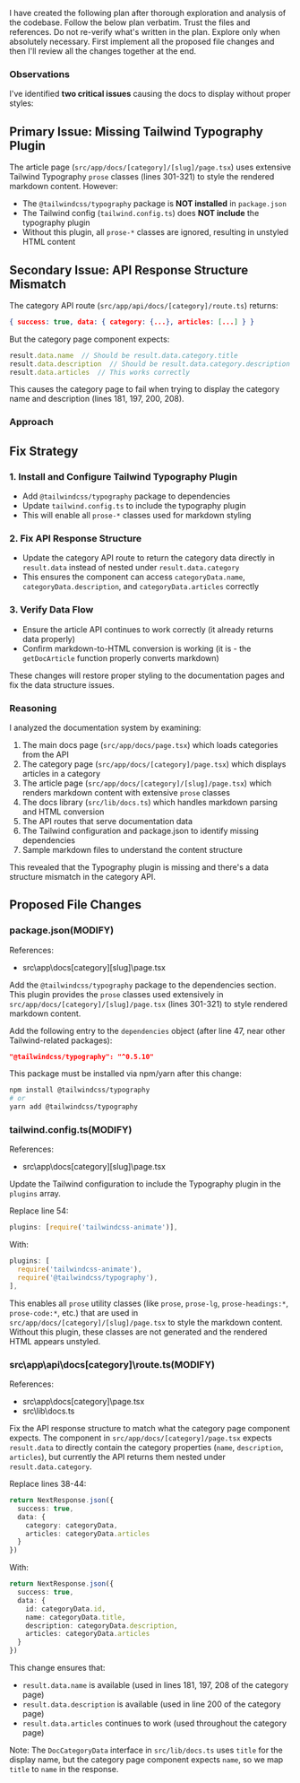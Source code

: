 I have created the following plan after thorough exploration and analysis of the codebase. Follow the below plan verbatim. Trust the files and references. Do not re-verify what's written in the plan. Explore only when absolutely necessary. First implement all the proposed file changes and then I'll review all the changes together at the end.

### Observations

I've identified **two critical issues** causing the docs to display without proper styles:

## Primary Issue: Missing Tailwind Typography Plugin
The article page (`src/app/docs/[category]/[slug]/page.tsx`) uses extensive Tailwind Typography `prose` classes (lines 301-321) to style the rendered markdown content. However:
- The `@tailwindcss/typography` package is **NOT installed** in `package.json`
- The Tailwind config (`tailwind.config.ts`) does **NOT include** the typography plugin
- Without this plugin, all `prose-*` classes are ignored, resulting in unstyled HTML content

## Secondary Issue: API Response Structure Mismatch
The category API route (`src/app/api/docs/[category]/route.ts`) returns:
```json
{ success: true, data: { category: {...}, articles: [...] } }
```

But the category page component expects:
```typescript
result.data.name  // Should be result.data.category.title
result.data.description  // Should be result.data.category.description
result.data.articles  // This works correctly
```

This causes the category page to fail when trying to display the category name and description (lines 181, 197, 200, 208).


### Approach

## Fix Strategy

### 1. Install and Configure Tailwind Typography Plugin
- Add `@tailwindcss/typography` package to dependencies
- Update `tailwind.config.ts` to include the typography plugin
- This will enable all `prose-*` classes used for markdown styling

### 2. Fix API Response Structure
- Update the category API route to return the category data directly in `result.data` instead of nested under `result.data.category`
- This ensures the component can access `categoryData.name`, `categoryData.description`, and `categoryData.articles` correctly

### 3. Verify Data Flow
- Ensure the article API continues to work correctly (it already returns data properly)
- Confirm markdown-to-HTML conversion is working (it is - the `getDocArticle` function properly converts markdown)

These changes will restore proper styling to the documentation pages and fix the data structure issues.


### Reasoning

I analyzed the documentation system by examining:
1. The main docs page (`src/app/docs/page.tsx`) which loads categories from the API
2. The category page (`src/app/docs/[category]/page.tsx`) which displays articles in a category
3. The article page (`src/app/docs/[category]/[slug]/page.tsx`) which renders markdown content with extensive `prose` classes
4. The docs library (`src/lib/docs.ts`) which handles markdown parsing and HTML conversion
5. The API routes that serve documentation data
6. The Tailwind configuration and package.json to identify missing dependencies
7. Sample markdown files to understand the content structure

This revealed that the Typography plugin is missing and there's a data structure mismatch in the category API.


## Proposed File Changes

### package.json(MODIFY)

References: 

- src\app\docs\[category]\[slug]\page.tsx

Add the `@tailwindcss/typography` package to the dependencies section. This plugin provides the `prose` classes used extensively in `src/app/docs/[category]/[slug]/page.tsx` (lines 301-321) to style rendered markdown content.

Add the following entry to the `dependencies` object (after line 47, near other Tailwind-related packages):
```json
"@tailwindcss/typography": "^0.5.10"
```

This package must be installed via npm/yarn after this change:
```bash
npm install @tailwindcss/typography
# or
yarn add @tailwindcss/typography
```

### tailwind.config.ts(MODIFY)

References: 

- src\app\docs\[category]\[slug]\page.tsx

Update the Tailwind configuration to include the Typography plugin in the `plugins` array.

Replace line 54:
```typescript
plugins: [require('tailwindcss-animate')],
```

With:
```typescript
plugins: [
  require('tailwindcss-animate'),
  require('@tailwindcss/typography'),
],
```

This enables all `prose` utility classes (like `prose`, `prose-lg`, `prose-headings:*`, `prose-code:*`, etc.) that are used in `src/app/docs/[category]/[slug]/page.tsx` to style the markdown content. Without this plugin, these classes are not generated and the rendered HTML appears unstyled.

### src\app\api\docs\[category]\route.ts(MODIFY)

References: 

- src\app\docs\[category]\page.tsx
- src\lib\docs.ts

Fix the API response structure to match what the category page component expects. The component in `src/app/docs/[category]/page.tsx` expects `result.data` to directly contain the category properties (`name`, `description`, `articles`), but currently the API returns them nested under `result.data.category`.

Replace lines 38-44:
```typescript
return NextResponse.json({
  success: true,
  data: {
    category: categoryData,
    articles: categoryData.articles
  }
})
```

With:
```typescript
return NextResponse.json({
  success: true,
  data: {
    id: categoryData.id,
    name: categoryData.title,
    description: categoryData.description,
    articles: categoryData.articles
  }
})
```

This change ensures that:
- `result.data.name` is available (used in lines 181, 197, 208 of the category page)
- `result.data.description` is available (used in line 200 of the category page)
- `result.data.articles` continues to work (used throughout the category page)

Note: The `DocCategoryData` interface in `src/lib/docs.ts` uses `title` for the display name, but the category page component expects `name`, so we map `title` to `name` in the response.